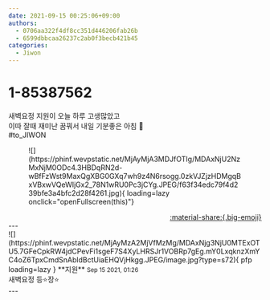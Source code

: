 ```yaml
---
date: 2021-09-15 00:25:06+09:00
authors:
  - 0706aa322f4df8cc351d446206fab26b
  - 6599dbbcaa26237c2ab0f3becb421b45
categories:
  - Jiwon
---
```


# 1-85387562

<div class="post-container" markdown="1">
<div class="content-container md-sidebar__scrollwrap" markdown="1">

새벽요정 지원이 오늘 하루 고생많았고<br>이따 잘때 재미난 꿈꿔서 내일 기분좋은 아침 🥰<br>\#to_JIWON<br>
<figure markdown="1">
![](https://phinf.wevpstatic.net/MjAyMjA3MDJfOTIg/MDAxNjU2NzMxNjM0ODc4.3HBDqRN2d-wBfFzWst9MaxQgXBG0GXq7wh9z4N6rsogg.0zkVJZjzHDMgqBxVBxwVQeWIjGx2_78N1wRU0Pc3jCYg.JPEG/f63f34edc79f4d239bfe3a4bfc2d28f4261.jpg){ loading=lazy onclick="openFullscreen(this)"}
</figure>


</div>
</div>

<div style="text-align: right;" markdown="1">
<a href="https://weverse.io/fromis9/fanpost/1-85387562" style="text-align: right;">:material-share:{.big-emoji}</a>
</div>
---

<div class="comments-container md-sidebar__scrollwrap" markdown="1">
<div class="comment" markdown="1">
<div class='id-container' markdown="1">
![](https://phinf.wevpstatic.net/MjAyMzA2MjVfMzMg/MDAxNjg3NjU0MTExOTU5.7GFeCpkRW4jdCPevFi1sgeF7S4XyLHRSJr1VOBRp7gEg.mY0LxqknzXmYC4oZ6TpxCmdSnAbldBctUiaEHQVjHkgg.JPEG/image.jpg?type=s72){ pfp loading=lazy }
**<span class="artist">지원</span>** <small>Sep 15 2021, 01:26</small><br>
</div>
<div class='comment-body' markdown="1">
새벽요정 등⭐️장⭐️
</div>
</div>
</div>
---
